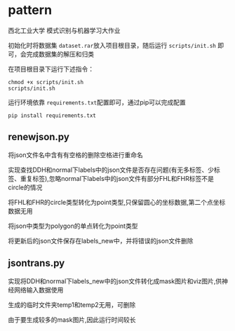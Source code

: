 # pattern

西北工业大学 模式识别与机器学习大作业

初始化时将数据集 `dataset.rar`放入项目根目录，随后运行 `scripts/init.sh` 即可，会完成数据集的解压和归类

在项目根目录下运行下述指令：

```shell
chmod +x scripts/init.sh
scripts/init.sh
```

运行环境依靠 `requirements.txt`配置即可，通过pip可以完成配置

```shell
pip install requirements.txt
```


## renewjson.py

将json文件名中含有有空格的删除空格进行重命名

实现查找DDH和normal下labels中的json文件是否存在问题(有无多标签、少标签、重复标签),忽略normal下labels中的json文件有部分FHL和FHR标签不是circle的情况

将FHL和FHR的circle类型转化为point类型,只保留圆心的坐标数据,第二个点坐标数据无用

将json中类型为polygon的单点转化为point类型

将更新后的json文件保存在labels_new中，并将错误的json文件删除

## jsontrans.py

实现将DDH和normal下labels_new中的json文件转化成mask图片和viz图片,供神经网络输入数据使用

生成的临时文件夹temp1和temp2无用，可删除

由于要生成较多的mask图片,因此运行时间较长

